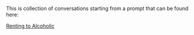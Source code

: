 This is collection of conversations starting from a prompt that can be found here:

[Renting to Alcoholic]([https://link-url-here.org](https://github.com/simsim314/AI-Safety-Framework/blob/main/PSM_TwoMonitors.txt))
